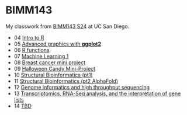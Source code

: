 # BIMM143

My classwork from [BIMM143 S24](https://bioboot.github.io/bimm143_S25/) at UC San Diego.

- 04 [Intro to R](https://github.com/xain7ariq/bimm143_github/blob/main/class04/class04.md)
- 05 [Advanced graphics with **ggplot2**](https://github.com/xain7ariq/bimm143_github/blob/main/class05/class05.md)
- 06 [R functions](https://github.com/xain7ariq/bimm143_github/blob/main/class06/class06.md)
- 07 [Machine Learning 1](https://github.com/xain7ariq/bimm143_github/blob/main/class07/class07.md)
- 08 [Breast cancer mini project](https://github.com/xain7ariq/bimm143_github/blob/main/class08/class08.md)
- 09 [Halloween Candy Mini-Project](https://github.com/xain7ariq/bimm143_github/blob/main/class09/class09.md)
- 10 [Structural Bioinformatics (pt1)](https://github.com/xain7ariq/bimm143_github/blob/main/class10/class10.md)
- 11 [Structural Bioinformatics (pt2 AlphaFold)](https://github.com/xain7ariq/bimm143_github/blob/main/class11/class11.md)
- 12 [Genome informatics and high throughput sequencing](https://github.com/xain7ariq/bimm143_github/blob/main/class12/class12.md)
- 13 [Transcriptomics, RNA-Seq analysis, and the interpretation of gene lists](https://github.com/xain7ariq/bimm143_github/blob/main/class13/class13.md)
- 14 [TBD]()
